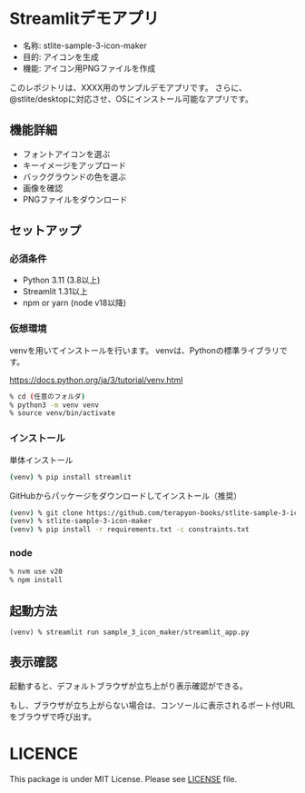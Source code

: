 # Streamlitデモアプリ

- 名称: stlite-sample-3-icon-maker
- 目的: アイコンを生成
- 機能: アイコン用PNGファイルを作成

このレポジトリは、XXXX用のサンプルデモアプリです。
さらに、@stlite/desktopに対応させ、OSにインストール可能なアプリです。


## 機能詳細

- フォントアイコンを選ぶ
- キーイメージをアップロード
- バックグラウンドの色を選ぶ
- 画像を確認
- PNGファイルをダウンロード


## セットアップ

### 必須条件

- Python 3.11 (3.8以上)
- Streamlit 1.31以上
- npm or yarn (node v18以降)

### 仮想環境

venvを用いてインストールを行います。
venvは、Pythonの標準ライブラリです。

https://docs.python.org/ja/3/tutorial/venv.html


```sh
% cd (任意のフォルダ)
% python3 -m venv venv
% source venv/bin/activate
```

### インストール

単体インストール

```sh
(venv) % pip install streamlit
```

GitHubからパッケージをダウンロードしてインストール（推奨）

```sh
(venv) % git clone https://github.com/terapyon-books/stlite-sample-3-icon-maker.git
(venv) % stlite-sample-3-icon-maker
(venv) % pip install -r requirements.txt -c constraints.txt
```

### node

```sh
% nvm use v20
% npm install
```

## 起動方法

```
(venv) % streamlit run sample_3_icon_maker/streamlit_app.py
```

## 表示確認

起動すると、デフォルトブラウザが立ち上がり表示確認ができる。

もし、ブラウザが立ち上がらない場合は、コンソールに表示されるポート付URLをブラウザで呼び出す。


# LICENCE

This package is under MIT License.
Please see [LICENSE](LICENSE) file.
